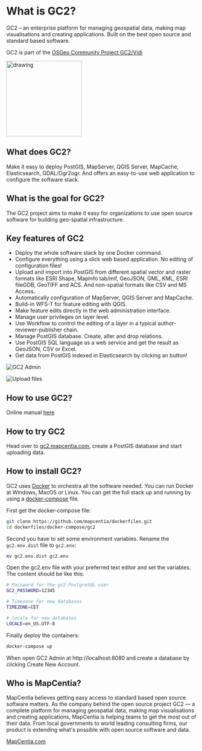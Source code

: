 # What is GC2?   
GC2 – an enterprise platform for managing geospatial data, making map visualisations and creating applications. Built on the best open source and standard based software.   

GC2 is part of the [OSGeo Community Project GC2/Vidi](https://www.osgeo.org/projects/gc2-vidi/)

<img title="GC2 is a OSGeo Community Project" src="https://github.com/OSGeo/osgeo/blob/master/incubation/community/OSGeo_community.png" alt="drawing" width="200"/>

## What does GC2?
Make it easy to deploy PostGIS, MapServer, QGIS Server, MapCache, Elasticsearch, GDAL/Ogr2ogr. And offers an easy-to-use web application to configure the software stack.

## What is the goal for GC2?
The GC2 project aims to make it easy for organizations to use open source software for building geo-spatial infrastructure.

## Key features of GC2
- Deploy the whole software stack by one Docker command. 
- Configure everything using a slick web based application. No editing of configuration files!
- Upload and import into PostGIS from different spatial vector and raster formats like ESRI Shape, MapInfo tab/mif, GeoJSON, GML, KML, ESRI fileGDB, GeoTIFF and ACS. And non-spatial formats like CSV and MS Access.
- Automatically configuration of MapServer, QGIS Server and MapCache.
- Build-in WFS-T for feature editing with QGIS.
- Make feature edits directly in the web administration interface.
- Manage user privileges on layer level.
- Use Workflow to control the editing of a layer in a typical author-reviewer-publisher chain.
- Manage PostGIS database. Create, alter and drop relations.
- Use PostGIS SQL language as a web service and get the result as GeoJSON, CSV or Excel.
- Get data from PostGIS indexed in Elasticsearch by clicking an button!

![GC2 Admin](https://i.imgur.com/9FoOzId.png "GC2 Admin")

![Upload files](https://i.imgur.com/OjzY7ql.png "Manage the PostGIS database")

## How to use GC2?
Online manual [here](http://mapcentia.screenstepslive.com/s/en)

## How to try GC2
Head over to [gc2.mapcentia.com](https://gc2.mapcentia.com/user/login), create a PostGIS database and start uploading data.

## How to install GC2?
GC2 uses [Docker](https://docs.docker.com/) to orchestra all the software needed. You can run Docker at Windows, MacOS or Linux. You can get the full stack up and running by using a [docker-compose](https://docs.docker.com/compose/install/) file.

First get the docker-compose file:

```bash
git clone https://github.com/mapcentia/dockerfiles.git
cd dockerfiles/docker-compose/gc2
```  

Second you have to set some environment variables. Rename the `gc2.env.dist` file to `gc2.env`:    

```bash
mv gc2.env.dist gc2.env
```  

Open the gc2.env file with your preferred text editor and set the variables. The content should be like this:

```bash
# Password for the gc2 PostgreSQL user
GC2_PASSWORD=12345

# Timezone for new databases
TIMEZONE=CET

# locale for new databases
LOCALE=en_US.UTF-8
```

Finally deploy the containers:

```bash
docker-compose up
```

When open GC2 Admin at http://localhost:8080 and create a database by clicking Create New Account.

## Who is MapCentia?
MapCentia believes getting easy access to standard based open source software matters. As the company behind the open source project GC2 — a complete platform for managing geospatial data, making map visualisations and creating applications, MapCentia is helping teams to get the most out of their data. From local governments to world leading consulting firms, our product is extending what's possible with open source software and data.

[MapCentia.com](http://mapcentia.com)
